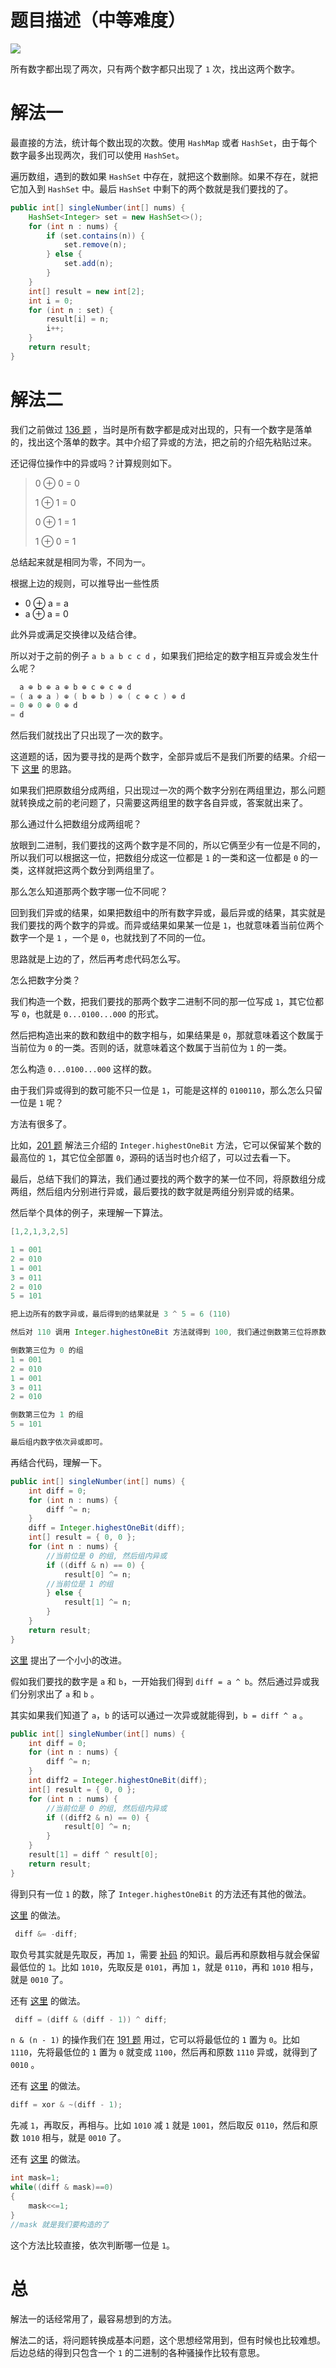 # 题目描述（中等难度）

![](https://windliang.oss-cn-beijing.aliyuncs.com/260.jpg)

所有数字都出现了两次，只有两个数字都只出现了 `1` 次，找出这两个数字。

# 解法一

最直接的方法，统计每个数出现的次数。使用 `HashMap` 或者 `HashSet`，由于每个数字最多出现两次，我们可以使用 `HashSet`。

遍历数组，遇到的数如果 `HashSet` 中存在，就把这个数删除。如果不存在，就把它加入到 `HashSet` 中。最后 `HashSet` 中剩下的两个数就是我们要找的了。

```java
public int[] singleNumber(int[] nums) {
    HashSet<Integer> set = new HashSet<>();
    for (int n : nums) {
        if (set.contains(n)) {
            set.remove(n);
        } else {
            set.add(n);
        }
    }
    int[] result = new int[2];
    int i = 0;
    for (int n : set) {
        result[i] = n;
        i++;
    }
    return result;
}
```

# 解法二

我们之前做过 [136 题](https://leetcode.wang/leetcode-136-Single-Number.html) ，当时是所有数字都是成对出现的，只有一个数字是落单的，找出这个落单的数字。其中介绍了异或的方法，把之前的介绍先粘贴过来。

还记得位操作中的异或吗？计算规则如下。

> 0 ⊕ 0 = 0
>
> 1 ⊕ 1 = 0
>
> 0 ⊕ 1 = 1
>
> 1 ⊕ 0 = 1

总结起来就是相同为零，不同为一。

根据上边的规则，可以推导出一些性质

- 0 ⊕ a = a
- a ⊕ a = 0

此外异或满足交换律以及结合律。

所以对于之前的例子 `a b a b c c d` ，如果我们把给定的数字相互异或会发生什么呢？

```java
  a ⊕ b ⊕ a ⊕ b ⊕ c ⊕ c ⊕ d
= ( a ⊕ a ) ⊕ ( b ⊕ b ) ⊕ ( c ⊕ c ) ⊕ d
= 0 ⊕ 0 ⊕ 0 ⊕ d
= d
```

然后我们就找出了只出现了一次的数字。

这道题的话，因为要寻找的是两个数字，全部异或后不是我们所要的结果。介绍一下 [这里](https://leetcode.com/problems/single-number-iii/discuss/68900/Accepted-C%2B%2BJava-O(n)-time-O(1)-space-Easy-Solution-with-Detail-Explanations) 的思路。

如果我们把原数组分成两组，只出现过一次的两个数字分别在两组里边，那么问题就转换成之前的老问题了，只需要这两组里的数字各自异或，答案就出来了。

那么通过什么把数组分成两组呢？

放眼到二进制，我们要找的这两个数字是不同的，所以它俩至少有一位是不同的，所以我们可以根据这一位，把数组分成这一位都是 `1` 的一类和这一位都是 `0` 的一类，这样就把这两个数分到两组里了。

那么怎么知道那两个数字哪一位不同呢？

回到我们异或的结果，如果把数组中的所有数字异或，最后异或的结果，其实就是我们要找的两个数字的异或。而异或结果如果某一位是 `1`，也就意味着当前位两个数字一个是 `1` ，一个是 `0`，也就找到了不同的一位。

思路就是上边的了，然后再考虑代码怎么写。

怎么把数字分类？

我们构造一个数，把我们要找的那两个数字二进制不同的那一位写成 `1`，其它位都写 `0`，也就是 `0...0100...000` 的形式。

然后把构造出来的数和数组中的数字相与，如果结果是 `0`，那就意味着这个数属于当前位为 `0` 的一类。否则的话，就意味着这个数属于当前位为 `1` 的一类。

怎么构造 `0...0100...000` 这样的数。

由于我们异或得到的数可能不只一位是 `1`，可能是这样的 `0100110`，那么怎么只留一位是 `1` 呢？

方法有很多了。

比如，[201 题](https://leetcode.wang/leetcode-201-Bitwise-AND-of-Numbers-Range.html) 解法三介绍的 `Integer.highestOneBit` 方法，它可以保留某个数的最高位的 `1`，其它位全部置 `0`，源码的话当时也介绍了，可以过去看一下。

最后，总结下我们的算法，我们通过要找的两个数字的某一位不同，将原数组分成两组，然后组内分别进行异或，最后要找的数字就是两组分别异或的结果。

然后举个具体的例子，来理解一下算法。

```java
[1,2,1,3,2,5]

1 = 001
2 = 010
1 = 001
3 = 011
2 = 010
5 = 101

把上边所有的数字异或，最后得到的结果就是 3 ^ 5 = 6 (110) 

然后对 110 调用 Integer.highestOneBit 方法就得到 100, 我们通过倒数第三位将原数组分类

倒数第三位为 0 的组
1 = 001
2 = 010
1 = 001
3 = 011
2 = 010

倒数第三位为 1 的组    
5 = 101

最后组内数字依次异或即可。
```

再结合代码，理解一下。

```java
public int[] singleNumber(int[] nums) {
    int diff = 0;
    for (int n : nums) {
        diff ^= n;
    }
    diff = Integer.highestOneBit(diff);
    int[] result = { 0, 0 };
    for (int n : nums) {
        //当前位是 0 的组, 然后组内异或
        if ((diff & n) == 0) {
            result[0] ^= n;
        //当前位是 1 的组
        } else {
            result[1] ^= n;
        }
    }
    return result;
}
```

[这里](https://leetcode.com/problems/single-number-iii/discuss/69007/C-O(n)-time-O(1)-space-7-line-Solution-with-Detail-Explanation) 提出了一个小小的改进。

假如我们要找的数字是 `a` 和 `b`，一开始我们得到 `diff = a ^ b`。然后通过异或我们分别求出了 `a` 和 `b` 。

其实如果我们知道了 `a`，`b` 的话可以通过一次异或就能得到，`b = diff ^ a` 。

```java
public int[] singleNumber(int[] nums) {
    int diff = 0;
    for (int n : nums) {
        diff ^= n;
    }
    int diff2 = Integer.highestOneBit(diff);
    int[] result = { 0, 0 };
    for (int n : nums) {
        //当前位是 0 的组, 然后组内异或
        if ((diff2 & n) == 0) {
            result[0] ^= n;
        } 
    }
    result[1] = diff ^ result[0];
    return result;
}
```

得到只有一位 `1` 的数，除了 `Integer.highestOneBit` 的方法还有其他的做法。

[这里](https://leetcode.com/problems/single-number-iii/discuss/68900/Accepted-C%2B%2BJava-O(n)-time-O(1)-space-Easy-Solution-with-Detail-Explanations) 的做法。

```java
 diff &= -diff;
```

取负号其实就是先取反，再加 `1`，需要 [补码](https://zhuanlan.zhihu.com/p/67227136) 的知识。最后再和原数相与就会保留最低位的 `1`。比如 `1010`，先取反是 `0101`，再加 `1`，就是 `0110`，再和 `1010` 相与，就是 `0010` 了。

还有 [这里](https://leetcode.com/problems/single-number-iii/discuss/68921/C%2B%2B-solution-O(n)-time-and-O(1)-space-easy-understaning-with-simple-explanation) 的做法。

```java
 diff = (diff & (diff - 1)) ^ diff;
```

`n & (n - 1)` 的操作我们在 [191 题](https://leetcode.wang/leetcode-191-Number-of-1-Bits.html) 用过，它可以将最低位的 `1` 置为 `0`。比如 `1110`，先将最低位的 `1` 置为  `0` 就变成 `1100`，然后再和原数 `1110` 异或，就得到了 `0010` 。

还有 [这里](https://leetcode.com/problems/single-number-iii/discuss/68923/Bit-manipulation-beats-99.62) 的做法。

```java
diff = xor & ~(diff - 1);
```

先减 `1`，再取反，再相与。比如 `1010` 减 `1` 就是 `1001`，然后取反 `0110`，然后和原数 `1010` 相与，就是 `0010` 了。

还有 [这里](https://leetcode.com/problems/single-number-iii/discuss/342714/Best-Explanation-C%2B%2B) 的做法。

```java
int mask=1;
while((diff & mask)==0)
{
    mask<<=1;
}
//mask 就是我们要构造的了
```

这个方法比较直接，依次判断哪一位是 `1`。

# 总

解法一的话经常用了，最容易想到的方法。

解法二的话，将问题转换成基本问题，这个思想经常用到，但有时候也比较难想。后边总结的得到只包含一个 `1`  的二进制的各种骚操作比较有意思。